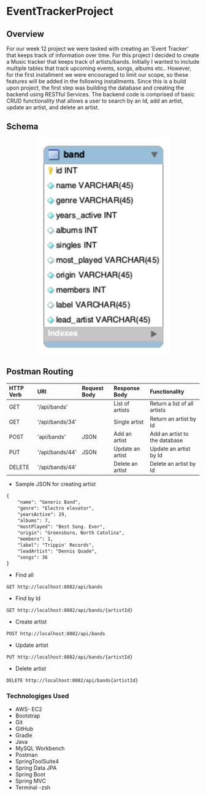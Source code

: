 # EventTrackerProject

## Overview
For our week 12 project we were tasked with creating an 'Event Tracker' that keeps track of information over time. For this project I decided to create a Music tracker that keeps track of artists/bands. Initially I wanted to include multiple tables that track upcoming events, songs, albums etc.. However, for the first installment we were encouraged to limit our scope, so these features will be added in the following installments. Since this is a build upon project, the first step was building the database and creating the backend using RESTful Services. The backend code is comprised of basic CRUD functionality that allows a user to search  by an Id, add an artist, update an artist, and delete an artist.


## Schema
<p align="center"><img src="DB/musictrackerdb.png" width="350"></p>


## Postman Routing
| HTTP Verb | URI                  | Request Body | Response Body    | Functionality                                              |
|:----------|:---------------------|:-------------|:-----------------|:-----------------------------------------------------------|
| GET       | '/api/bands'         |              | List of artists  | Return a list of all artists                               |
| GET       | '/api/bands/34'      |              | Single artist    | Return an artist by Id                                     |
| POST      | 'api/bands'          |  JSON        | Add an artist    | Add an artist to the database                              |
| PUT       | '/api/bands/44'      |  JSON        | Update an artist | Update an artist by Id                                     |
| DELETE    | '/api/bands/44'      |              | Delete an artist | Delete an artist by Id                                     |

* Sample JSON for creating artist
```
{
    "name": "Generic Band",
    "genre": "Electro elevator",
    "yearsActive": 29,
    "albums": 7,
    "mostPlayed": "Best Song. Ever",
    "origin": "Greensboro, North Catolina",
    "members": 1,
    "label": "Trippin' Records",
    "leadArtist": "Dennis Quade",
    "songs": 36
}
```

* Find all
```
GET http://localhost:8082/api/bands
```
* Find by Id
```
GET http://localhost:8082/api/bands/{artistId}
```
* Create artist
```
POST http://localhost:8082/api/bands
```
* Update artist
```
PUT http://localhost:8082/api/bands/{artistId}
```
* Delete artist
```
DELETE http://localhost:8082/api/bands{artistId}
```

### Technologiges Used
* AWS- EC2
* Bootstrap
* Git
* GitHub
* Gradle
* Java
* MySQL Workbench
* Postman
* SpringToolSuite4
* Spring Data JPA
* Spring Boot
* Spring MVC
* Terminal -zsh
